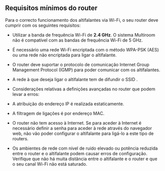 ## Requisitos mínimos do router

Para o correcto funcionamento dos altifalantes via Wi-Fi, o seu router deve cumprir com os seguintes requisitos:

- Utilizar a banda de frequência Wi-Fi de <b>2.4 GHz</b>. O sistema Multiroom não é compatível com as bandas de frequência Wi-Fi de 5 GHz.

- É necessário uma rede Wi-Fi encriptada com o método WPA-PSK (AES) ou uma rede não encriptada para ligar o altifalante.

- O router deve suportar o protocolo de comunicação Internet Group Management Protocol (IGMP) para poder comunicar com os altifalantes.

- A rede à que deseja ligar o altifalante tem de difundir o SSID .

- Considerações relativas a definições avançadas no router que podem levar a erros:
 - A atribuição do endereço IP é realizada estaticamente.
 - A filtragem de ligações é por endereço MAC.
 - O router não tem acesso à Internet. Se para aceder à Internet é necessário definir a senha para aceder à rede através do navegador web, não vão poder configurar o altifalante para ligá-lo a este tipo de routers. <br>

- Os ambientes de rede com nível de ruído elevado ou potência reduzida entre o router e o altifalante podem causar erros de configuração. Verifique que não há muita distância entre o altifalante e o router e que o seu canal Wi-Fi não está saturado.


